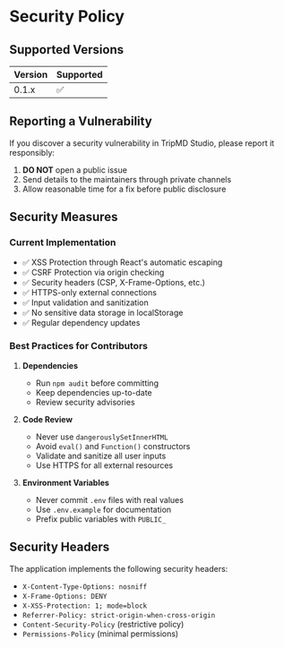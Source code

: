 # Security Policy

## Supported Versions

| Version | Supported          |
| ------- | ------------------ |
| 0.1.x   | :white_check_mark: |

## Reporting a Vulnerability

If you discover a security vulnerability in TripMD Studio, please report it responsibly:

1. **DO NOT** open a public issue
2. Send details to the maintainers through private channels
3. Allow reasonable time for a fix before public disclosure

## Security Measures

### Current Implementation

- ✅ XSS Protection through React's automatic escaping
- ✅ CSRF Protection via origin checking
- ✅ Security headers (CSP, X-Frame-Options, etc.)
- ✅ HTTPS-only external connections
- ✅ Input validation and sanitization
- ✅ No sensitive data storage in localStorage
- ✅ Regular dependency updates

### Best Practices for Contributors

1. **Dependencies**
   - Run `npm audit` before committing
   - Keep dependencies up-to-date
   - Review security advisories

2. **Code Review**
   - Never use `dangerouslySetInnerHTML`
   - Avoid `eval()` and `Function()` constructors
   - Validate and sanitize all user inputs
   - Use HTTPS for all external resources

3. **Environment Variables**
   - Never commit `.env` files with real values
   - Use `.env.example` for documentation
   - Prefix public variables with `PUBLIC_`

## Security Headers

The application implements the following security headers:

- `X-Content-Type-Options: nosniff`
- `X-Frame-Options: DENY`
- `X-XSS-Protection: 1; mode=block`
- `Referrer-Policy: strict-origin-when-cross-origin`
- `Content-Security-Policy` (restrictive policy)
- `Permissions-Policy` (minimal permissions)